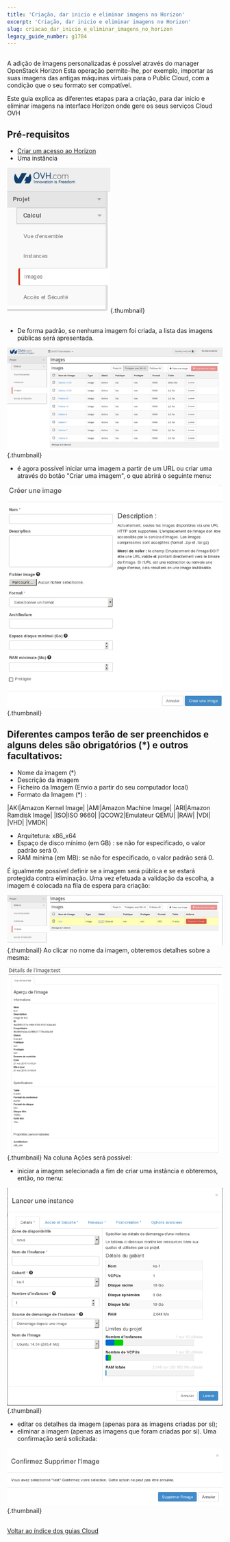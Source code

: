 ```yaml
---
title: 'Criação, dar inicio e eliminar imagens no Horizon'
excerpt: 'Criação, dar inicio e eliminar imagens no Horizon'
slug: criacao_dar_inicio_e_eliminar_imagens_no_horizon
legacy_guide_number: g1784
---
```



## 
A adição de imagens personalizadas é possível através do manager OpenStack Horizon
Esta operação permite-lhe, por exemplo, importar as suas imagens das antigas máquinas virtuais para o Public Cloud, com a condição que o seu formato ser compatível.

Este guia explica as diferentes etapas para a criação, para dar inicio e eliminar imagens na interface Horizon onde gere os seus serviços Cloud OVH


## Pré-requisitos

- [Criar um acesso ao Horizon]({legacy}1773)
- Uma instância



![](images/img_2661.jpg){.thumbnail}


## 

- De forma padrão, se nenhuma imagem foi criada, a lista das imagens públicas será apresentada.



![](images/img_2662.jpg){.thumbnail}

- é agora possível iniciar uma imagem a partir de um URL ou criar uma através do botão "Criar uma imagem", o que abrirá o seguinte menu:



![](images/img_2720.jpg){.thumbnail}

## Diferentes campos terão de ser preenchidos e alguns deles são obrigatórios (*) e outros facultativos:

- Nome da imagem (*)
- Descrição da imagem
- Ficheiro da Imagem (Envio a partir do seu computador local)
- Formato da Imagem (*) :

|AKI|Amazon Kernel Image|
|AMI|Amazon Machine Image|
|ARI|Amazon Ramdisk Image|
|ISO|ISO 9660|
|QCOW2|Emulateur QEMU|
|RAW|
|VDI|
|VHD|
|VMDK|



- Arquitetura: x86_x64
- Espaço de disco mínimo (em GB) : se não for especificado, o valor padrão será 0.
- RAM mínima (em MB): se não for especificado, o valor padrão será 0.


É igualmente possível definir se a imagem será pública e se estará protegida contra eliminação.
Uma vez efetuada a validação da escolha, a imagem é colocada na fila de espera para criação:

![](images/img_2664.jpg){.thumbnail}
Ao clicar no nome da imagem, obteremos detalhes sobre a mesma:

![](images/img_2665.jpg){.thumbnail}
Na coluna Ações será possível:

- iniciar a imagem selecionada a fim de criar uma instância e obteremos, então, no menu:



![](images/img_2666.jpg){.thumbnail}

- editar os detalhes da imagem (apenas para as imagens criadas por si);
- eliminar a imagem (apenas as imagens que foram criadas por si). Uma confirmação será solicitada:



![](images/img_2667.jpg){.thumbnail}


## 
[Voltar ao índice dos guias Cloud]({legacy}1785)

